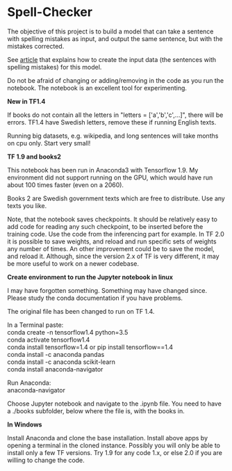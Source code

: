 # Spell-Checker

The objective of this project is to build a model that can take a sentence with spelling mistakes as input, and output the same sentence, but with the mistakes corrected. 

See [article](https://medium.com/@Currie32/creating-a-spell-checker-with-tensorflow-d35b23939f60) that explains how to create the input data (the sentences with spelling mistakes) for this model.

Do not be afraid of changing or adding/removing in the code as you run the notebook. The notebook is an excellent tool for experimenting.

<b>New in TF1.4</b>

If books do not contain all the letters in "letters = ['a','b','c',...]", there will be errors. TF1.4 have Swedish letters, remove these if running English texts.

Running big datasets, e.g. wikipedia, and long sentences will take months on cpu only. Start very small!

<b>TF 1.9 and books2</b>
  
This notebook has been run in Anaconda3 with Tensorflow 1.9. My environment did not support running on the GPU, which would have run about 100 times faster (even on a 2060).
 
Books 2 are Swedish government texts which are free to distribute. Use any texts you like.
 
Note, that the notebook saves checkpoints. It should be relatively easy to add code for reading any such checkpoint, to be inserted before the training code. Use the code from the inferencing part for example. In TF 2.0 it is possible to save weights, and reload and run specific sets of weights any number of times. An other improvement could be to save the model, and reload it. Although, since the version 2.x of TF is very different, it may be more useful to work on a newer codebase.

<b>Create environment to run the Jupyter notebook in linux</b>

I may have forgotten something. Something may have changed since. Please study the conda documentation if you have problems.

The original file has been changed to run on TF 1.4.

In a Terminal paste:<br>
conda create -n tensorflow1.4 python=3.5<br>
conda activate tensorflow1.4<br>
conda install tensorflow=1.4    or    pip install tensorflow==1.4<br>
conda install -c anaconda pandas<br>
conda install -c anaconda scikit-learn<br>
conda install anaconda-navigator<br>

Run Anaconda:<br>
anaconda-navigator

Choose Jupyter notebook and navigate to the .ipynb file. You need to have a ./books subfolder, below where the file is, with the books in.


<b>In Windows</b>

Install Anaconda and clone the base installation. Install above apps by opening a terminal in the cloned instance. Possibly you will only be able to install only a few TF versions. Try 1.9 for any code 1.x, or else 2.0 if you are willing to change the code.
